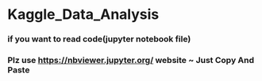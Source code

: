 # Kaggle_Data_Analysis

### if you want to read code(jupyter notebook file)
### Plz use https://nbviewer.jupyter.org/ website ~ Just Copy And Paste
